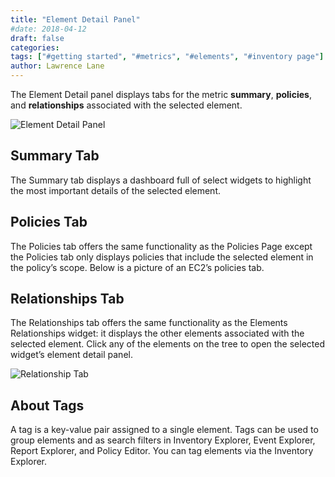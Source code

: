 ```yaml
---
title: "Element Detail Panel"
#date: 2018-04-12
draft: false
categories:
tags: ["#getting started", "#metrics", "#elements", "#inventory page"]
author: Lawrence Lane
---
```


The Element Detail panel displays tabs for the metric **summary**, **policies**, and **relationships** associated with the selected element.

![Element Detail Panel](/images/inventory-element-detail/element-detail-panel.png)

## Summary Tab
The Summary tab displays a dashboard full of select widgets to highlight the most important details of the selected element.

## Policies Tab
The Policies tab offers the same functionality as the Policies Page except the Policies tab only displays policies that include the selected element in the policy’s scope. Below is a picture of an EC2’s policies tab.

## Relationships Tab
The Relationships tab offers the same functionality as the Elements Relationships widget: it displays the other elements associated with the selected element. Click any of the elements on the tree to open the selected widget’s element detail panel.

![Relationship Tab](/images/inventory-element-detail/relationship-tab.png)

## About Tags
A tag is a key-value pair assigned to a single element. Tags can be used to group elements and as search filters in Inventory Explorer, Event Explorer, Report Explorer, and Policy Editor. You can tag elements via the Inventory Explorer.
